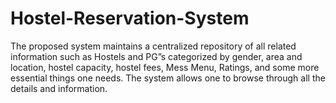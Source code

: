 # Hostel-Reservation-System
The proposed system maintains a centralized repository of all related information such as Hostels and PG”s categorized by gender, area and location, hostel capacity, hostel fees, Mess Menu, Ratings, and some more essential things one needs. The system allows one to browse through all the details and information.
